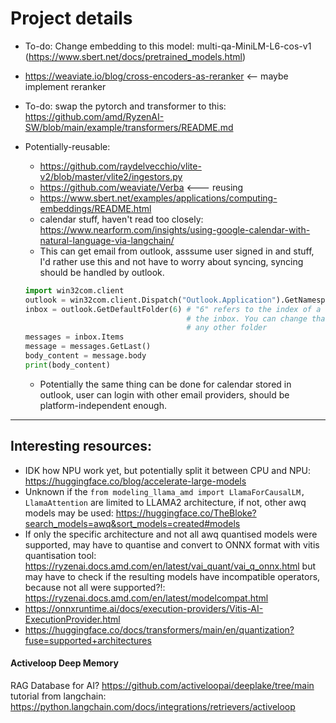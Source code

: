 # Project details
- To-do: Change embedding to this model: multi-qa-MiniLM-L6-cos-v1 (https://www.sbert.net/docs/pretrained_models.html) 
- https://weaviate.io/blog/cross-encoders-as-reranker <-- maybe implement reranker
- To-do: swap the pytorch and transformer to this: https://github.com/amd/RyzenAI-SW/blob/main/example/transformers/README.md

- Potentially-reusable:
    - https://github.com/raydelvecchio/vlite-v2/blob/master/vlite2/ingestors.py
    - https://github.com/weaviate/Verba  <--- reusing
    - https://www.sbert.net/examples/applications/computing-embeddings/README.html 
    - calendar stuff, haven't read too closely: https://www.nearform.com/insights/using-google-calendar-with-natural-language-via-langchain/
    - This can get email from outlook, asssume user signed in and stuff, I'd rather use this and not have to worry about syncing, syncing should be handled by outlook.
    ```python
    import win32com.client
    outlook = win32com.client.Dispatch("Outlook.Application").GetNamespace("MAPI")
    inbox = outlook.GetDefaultFolder(6) # "6" refers to the index of a folder - in this case,
                                        # the inbox. You can change that number to reference
                                        # any other folder
    messages = inbox.Items
    message = messages.GetLast()
    body_content = message.body
    print(body_content)
    ```
    - Potentially the same thing can be done for calendar stored in outlook, user can login with other email providers, should be platform-independent enough.
---

## Interesting resources:
- IDK how NPU work yet, but potentially split it between CPU and NPU: https://huggingface.co/blog/accelerate-large-models
- Unknown if the `from modeling_llama_amd import LlamaForCausalLM, LlamaAttention` are limited to LLAMA2 architecture, if not, other awq models may be used: https://huggingface.co/TheBloke?search_models=awq&sort_models=created#models
- If only the specific architecture and not all awq quantised models were supported, may have to quantise and convert to ONNX format with vitis quantisation tool: https://ryzenai.docs.amd.com/en/latest/vai_quant/vai_q_onnx.html but may have to check if the resulting models have incompatible operators, because not all were supported?!: https://ryzenai.docs.amd.com/en/latest/modelcompat.html
- https://onnxruntime.ai/docs/execution-providers/Vitis-AI-ExecutionProvider.html
- https://huggingface.co/docs/transformers/main/en/quantization?fuse=supported+architectures

#### Activeloop Deep Memory
RAG Database for AI? https://github.com/activeloopai/deeplake/tree/main
tutorial from langchain: https://python.langchain.com/docs/integrations/retrievers/activeloop